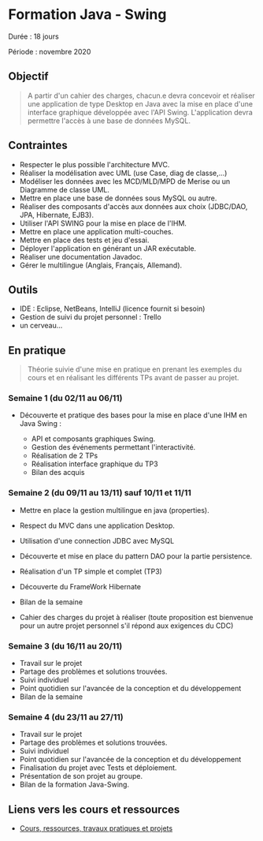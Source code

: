 # Formation Java - Swing

Durée : 18 jours

Période : novembre 2020

## Objectif

> A partir d'un cahier des charges, chacun.e devra concevoir et réaliser une application de type Desktop en Java avec la mise en place d'une interface graphique développée avec l'API Swing. L'application devra permettre l'accès à une base de données MySQL.

## Contraintes

- Respecter le plus possible l'architecture MVC.
- Réaliser la modélisation avec UML (use Case, diag de classe,...)
- Modéliser les données avec les MCD/MLD/MPD de Merise ou un Diagramme de classe UML.
- Mettre en place une base de données sous MySQL ou autre.
- Réaliser des composants d'accès aux données aux choix (JDBC/DAO, JPA, Hibernate, EJB3).
- Utiliser l'API SWING pour la mise en place de l'IHM.
- Mettre en place une application multi-couches.
- Mettre en place des tests et jeu d'essai. 
- Déployer l'application en générant un JAR exécutable.
- Réaliser une documentation Javadoc.
- Gérer le multilingue (Anglais, Français, Allemand).

## Outils

- IDE : Eclipse, NetBeans, IntelliJ (licence fournit si besoin)
- Gestion de suivi du projet personnel : Trello
- un cerveau...

## En pratique

> Théorie suivie d'une mise en pratique en prenant les exemples du cours et en réalisant les différents TPs avant de passer au projet.

### Semaine 1 (du 02/11 au 06/11)

- Découverte et pratique des bases pour la mise en place d'une IHM en Java Swing :

    - API et composants graphiques Swing.
    - Gestion des événements permettant l'interactivité.
    - Réalisation de 2 TPs
    - Réalisation interface graphique du TP3
    - Bilan des acquis 

### Semaine 2 (du 09/11 au 13/11) sauf 10/11 et 11/11

- Mettre en place la gestion multilingue en java (properties).
- Respect du MVC dans une application Desktop.
- Utilisation d'une connection JDBC avec MySQL
- Découverte et mise en place du pattern DAO pour la partie persistence.
- Réalisation d'un TP simple et complet (TP3)
- Découverte du FrameWork Hibernate
- Bilan de la semaine

- Cahier des charges du projet à réaliser (toute proposition est bienvenue pour un autre projet personnel s'il répond aux exigences du CDC)

### Semaine 3 (du 16/11 au 20/11)

- Travail sur le projet
- Partage des problèmes et solutions trouvées.
- Suivi individuel
- Point quotidien sur l'avancée de la conception et du développement
- Bilan de la semaine

### Semaine 4 (du 23/11 au 27/11)

- Travail sur le projet
- Partage des problèmes et solutions trouvées.
- Suivi individuel
- Point quotidien sur l'avancée de la conception et du développement
- Finalisation du projet avec Tests et déploiement.
- Présentation de son projet au groupe.
- Bilan de la formation Java-Swing.

## Liens vers les cours et ressources

- [Cours, ressources, travaux pratiques et projets](cours-index.md)